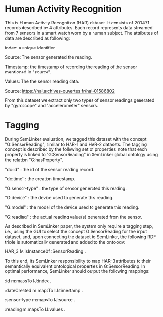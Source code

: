 # Human Activity Recognition
This is Human Activity Recognition (HAR) dataset. It consists of 200471 records described by 4 attributes. Each record represents data streamed from 7 sensors in a smart watch worn by a human subject. The attributes of data are described as following:

index: a unique identifier.

Source: The sensor generated the reading.

Timestamp: the timestamp of recording the reading of the sensor mentioned in "source".

Values: The the sensor reading data.

Source: https://hal.archives-ouvertes.fr/hal-01586802

From this dataset we extract only two types of sensor readings generated by "gyroscope" and "accelerometer" sensors.

# Tagging
During SemLinker evaluation, we tagged this dataset with the concept "G:SensorReading", similar to HAR-1 and HAR-2 datasets. The tagging concept is described by the following set of properties, note that each property is linked to "G:SensorReading" in SemLinker global ontology using the relation "G:hasProperty".

"dc:id" : the id of the sensor reading record.

"dc:time" : the creation timestamp.

"G:sensor-type" : the type of sensor generated this reading.

"G:device" : the device used to generate this reading.

"G:model" : the model of the device used to generate this reading.

"G:reading" : the actual reading value(s) generated from the sensor.

As described in SemLinker paper, the system only require a tagging step, i.e., using the GUI to select  the concept G:SensorReading for the input dataset, and, upon connecting the dataset to SemLinker, the following RDF triple is automatically generated and added to the ontology:

HAR_3 M:isInstanceOf :SensorReading .

To this end, its SemLinker responsibility to map HAR-3 attributes to their semantically equivalent ontological properties in G:SensorReading. In optimal performance, SemLinker should output the following mappings:

 :id m:mapsTo IJ:index .
 
 :dateCreated m:mapsTo IJ:timestamp .
 
 :sensor-type m:mapsTo IJ:source .
 
 :reading m:mapsTo IJ:values .

